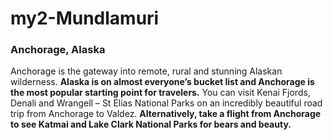 # my2-Mundlamuri
### Anchorage, Alaska
Anchorage is the gateway into remote, rural and stunning Alaskan wilderness. **Alaska is on almost everyone’s bucket list and Anchorage is the most popular starting point for travelers.**
You can visit Kenai Fjords, Denali and Wrangell – St Elias National Parks on an incredibly beautiful road trip from Anchorage to Valdez.
**Alternatively, take a flight from Anchorage to see Katmai and Lake Clark National Parks for bears and beauty.**
